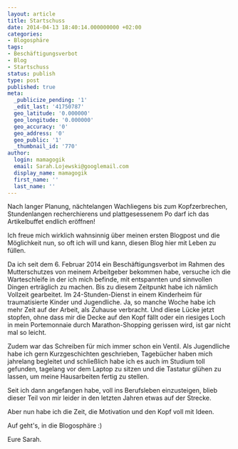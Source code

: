```yaml
---
layout: article
title: Startschuss
date: 2014-04-13 18:40:14.000000000 +02:00
categories:
- Blogosphäre
tags:
- Beschäftigungsverbot
- Blog
- Startschuss
status: publish
type: post
published: true
meta:
  _publicize_pending: '1'
  _edit_last: '41750787'
  geo_latitude: '0.000000'
  geo_longitude: '0.000000'
  geo_accuracy: '0'
  geo_address: '0'
  geo_public: '1'
  _thumbnail_id: '770'
author:
  login: mamagogik
  email: Sarah.Lojewski@googlemail.com
  display_name: mamagogik
  first_name: ''
  last_name: ''
---
```

<!-- <figure>
  <img src="../../images/20140414-114815.jpg" alt="Bild eines Notizblocks und dem Wort Start" />
</figure> -->

Nach langer Planung, nächtelangen Wachliegens bis zum Kopfzerbrechen, Stundenlangen recherchierens und plattgesessenem Po darf ich das Artikelbuffet endlich eröffnen!

Ich freue mich wirklich wahnsinnig über meinen ersten Blogpost und die Möglichkeit nun, so oft ich will und kann, diesen Blog hier mit Leben zu füllen.

Da ich seit dem 6. Februar 2014 ein Beschäftigungsverbot im Rahmen des Mutterschutzes von meinem Arbeitgeber bekommen habe, versuche ich die Warteschleife in der ich mich befinde, mit entspannten und sinnvollen Dingen erträglich zu machen.
Bis zu diesem Zeitpunkt habe ich nämlich Vollzeit gearbeitet.
Im 24-Stunden-Dienst in einem Kinderheim für traumatisierte Kinder und Jugendliche.
Ja, so manche Woche habe ich mehr Zeit auf der Arbeit, als Zuhause verbracht.
Und diese Lücke jetzt stopfen, ohne dass mir die Decke auf den Kopf fällt oder ein riesiges Loch in mein Portemonnaie durch Marathon-Shopping gerissen wird, ist gar nicht mal so leicht.

Zudem war das Schreiben für mich immer schon ein Ventil.
Als Jugendliche habe ich gern Kurzgeschichten geschrieben, Tagebücher haben mich jahrelang begleitet und schließlich habe ich es auch im Studium toll gefunden, tagelang vor dem Laptop zu sitzen und die Tastatur glühen zu lassen, um meine Hausarbeiten fertig zu stellen.

Seit ich dann angefangen habe, voll ins Berufsleben einzusteigen, blieb dieser Teil von mir leider in den letzten Jahren etwas auf der Strecke.

Aber nun habe ich die Zeit, die Motivation und den Kopf voll mit Ideen.

Auf geht's, in die Blogosphäre :)

Eure Sarah.
